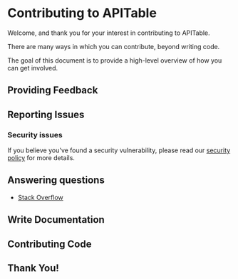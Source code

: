 # Contributing to APITable

Welcome, and thank you for your interest in contributing to APITable.

There are many ways in which you can contribute, beyond writing code. 

The goal of this document is to provide a high-level overview of how you can get involved.


## Providing Feedback




## Reporting Issues


### Security issues
If you believe you've found a security vulnerability, please read our [security policy](./SECURITY.md) for more details.


## Answering questions

- [Stack Overflow](https://stackoverflow.com/questions/tagged/apitable)

## Write Documentation

## Contributing Code



## Thank You!


